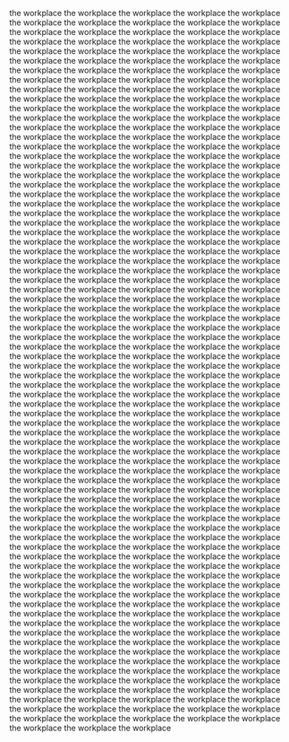 the workplace 
the workplace 
the workplace 
the workplace 
the workplace 
the workplace 
the workplace 
the workplace 
the workplace 
the workplace 
the workplace 
the workplace 
the workplace 
the workplace 
the workplace 
the workplace 
the workplace 
the workplace 
the workplace 
the workplace 
the workplace 
the workplace 
the workplace 
the workplace 
the workplace 
the workplace 
the workplace 
the workplace 
the workplace 
the workplace 
the workplace 
the workplace 
the workplace 
the workplace 
the workplace 
the workplace 
the workplace 
the workplace 
the workplace 
the workplace 
the workplace 
the workplace 
the workplace 
the workplace 
the workplace 
the workplace 
the workplace 
the workplace 
the workplace 
the workplace 
the workplace 
the workplace 
the workplace 
the workplace 
the workplace 
the workplace 
the workplace 
the workplace 
the workplace 
the workplace 
the workplace 
the workplace 
the workplace 
the workplace 
the workplace 
the workplace 
the workplace 
the workplace 
the workplace 
the workplace 
the workplace 
the workplace 
the workplace 
the workplace 
the workplace 
the workplace 
the workplace 
the workplace 
the workplace 
the workplace 
the workplace 
the workplace 
the workplace 
the workplace 
the workplace 
the workplace 
the workplace 
the workplace 
the workplace 
the workplace 
the workplace 
the workplace 
the workplace 
the workplace 
the workplace 
the workplace 
the workplace 
the workplace 
the workplace 
the workplace 
the workplace 
the workplace 
the workplace 
the workplace 
the workplace 
the workplace 
the workplace 
the workplace 
the workplace 
the workplace 
the workplace 
the workplace 
the workplace 
the workplace 
the workplace 
the workplace 
the workplace 
the workplace 
the workplace 
the workplace 
the workplace 
the workplace 
the workplace 
the workplace 
the workplace 
the workplace 
the workplace 
the workplace 
the workplace 
the workplace 
the workplace 
the workplace 
the workplace 
the workplace 
the workplace 
the workplace 
the workplace 
the workplace 
the workplace 
the workplace 
the workplace 
the workplace 
the workplace 
the workplace 
the workplace 
the workplace 
the workplace 
the workplace 
the workplace 
the workplace 
the workplace 
the workplace 
the workplace 
the workplace 
the workplace 
the workplace 
the workplace 
the workplace 
the workplace 
the workplace 
the workplace 
the workplace 
the workplace 
the workplace 
the workplace 
the workplace 
the workplace 
the workplace 
the workplace 
the workplace 
the workplace 
the workplace 
the workplace 
the workplace 
the workplace 
the workplace 
the workplace 
the workplace 
the workplace 
the workplace 
the workplace 
the workplace 
the workplace 
the workplace 
the workplace 
the workplace 
the workplace 
the workplace 
the workplace 
the workplace 
the workplace 
the workplace 
the workplace 
the workplace 
the workplace 
the workplace 
the workplace 
the workplace 
the workplace 
the workplace 
the workplace 
the workplace 
the workplace 
the workplace 
the workplace 
the workplace 
the workplace 
the workplace 
the workplace 
the workplace 
the workplace 
the workplace 
the workplace 
the workplace 
the workplace 
the workplace 
the workplace 
the workplace 
the workplace 
the workplace 
the workplace 
the workplace 
the workplace 
the workplace 
the workplace 
the workplace 
the workplace 
the workplace 
the workplace 
the workplace 
the workplace 
the workplace 
the workplace 
the workplace 
the workplace 
the workplace 
the workplace 
the workplace 
the workplace 
the workplace 
the workplace 
the workplace 
the workplace 
the workplace 
the workplace 
the workplace 
the workplace 
the workplace 
the workplace 
the workplace 
the workplace 
the workplace 
the workplace 
the workplace 
the workplace 
the workplace 
the workplace 
the workplace 
the workplace 
the workplace 
the workplace 
the workplace 
the workplace 
the workplace 
the workplace 
the workplace 
the workplace 
the workplace 
the workplace 
the workplace 
the workplace 
the workplace 
the workplace 
the workplace 
the workplace 
the workplace 
the workplace 
the workplace 
the workplace 
the workplace 
the workplace 
the workplace 
the workplace 
the workplace 
the workplace 
the workplace 
the workplace 
the workplace 
the workplace 
the workplace 
the workplace 
the workplace 
the workplace 
the workplace 
the workplace 
the workplace 
the workplace 
the workplace 
the workplace 
the workplace 
the workplace 
the workplace 
the workplace 
the workplace 
the workplace 
the workplace 
the workplace 
the workplace 
the workplace 
the workplace 
the workplace 
the workplace 
the workplace 
the workplace 
the workplace 
the workplace 
the workplace 
the workplace 
the workplace 
the workplace 
the workplace 
the workplace 
the workplace 
the workplace 
the workplace 
the workplace 
the workplace 
the workplace 
the workplace 
the workplace 
the workplace 
the workplace 
the workplace 
the workplace 
the workplace 
the workplace 
the workplace 
the workplace 
the workplace 
the workplace 
the workplace 
the workplace 
the workplace 
the workplace 
the workplace 
the workplace 
the workplace 
the workplace 
the workplace 
the workplace 
the workplace 
the workplace 
the workplace 
the workplace 
the workplace 
the workplace 
the workplace 
the workplace 
the workplace 
the workplace 
the workplace 
the workplace 
the workplace 
the workplace 
the workplace 
the workplace 
the workplace 
the workplace 
the workplace 
the workplace 
the workplace 
the workplace 
the workplace 
the workplace 
the workplace 
the workplace 
the workplace 
the workplace
